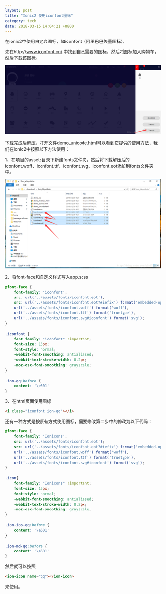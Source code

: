 ```yaml
---
layout: post
title: "Ionic2 使用iconfont图标"
category: tech
date: 2018-03-15 14:04:21 +0800
---
```

在ionic2中使用自定义图标，如iconfont（阿里巴巴矢量图标）。

先在http://www.iconfont.cn/ 中找到自己需要的图标，然后将图标加入购物车，然后下载该图标。

![~](/assets/fb1b1f46-016d-49af-ae0b-ec115663f6a5.png)

下载完成后解压，打开文件demo_unicode.html可以看到它提供的使用方法，我们在ionic2中按照以下方法使用：

1、在项目的assets目录下新建fonts文件夹，然后将下载解压后的iconfont.woff、iconfont.ttf、iconfont.svg、iconfont.eot添加到fonts文件夹中。

![~](/assets/48e67922-8e7f-47a9-bc40-d31ca4af5b2d.png)

2、将font-face和自定义样式写入app.scss

```css
@font-face {
    font-family: 'iconfont';
    src: url('../assets/fonts/iconfont.eot');
    src: url('../assets/fonts/iconfont.eot?#iefix') format('embedded-opentype'),
    url('../assets/fonts/iconfont.woff') format('woff'),
    url('../assets/fonts/iconfont.ttf') format('truetype'),
    url('../assets/fonts/iconfont.svg#iconfont') format('svg');
}

.iconfont {
    font-family: "iconfont" !important;
    font-size: 16px;
    font-style: normal;
    -webkit-font-smoothing: antialiased;
    -webkit-text-stroke-width: 0.2px;
    -moz-osx-font-smoothing: grayscale;
}

.ion-qq:before {
    content: '\e601'
}
```

3、在html页面使用图标

```html
<i class="iconfont ion-qq"></i>
```

还有一种方式是按原有方式使用图标，需要修改第二步中的修改为以下代码：

```css
@font-face {
    font-family: 'Ionicons';
    src: url('../assets/fonts/iconfont.eot');
    src: url('../assets/fonts/iconfont.eot?#iefix') format('embedded-opentype'),
    url('../assets/fonts/iconfont.woff') format('woff'),
    url('../assets/fonts/iconfont.ttf') format('truetype'),
    url('../assets/fonts/iconfont.svg#iconfont') format('svg');
}

.icon{
    font-family: "Ionicons" !important;
    font-size: 16px;
    font-style: normal;
    -webkit-font-smoothing: antialiased;
    -webkit-text-stroke-width: 0.2px;
    -moz-osx-font-smoothing: grayscale;
}

.ion-ios-qq:before {
    content: '\e601'
}

.ion-md-qq:before {
    content: '\e601'
}
```

然后就可以按照

```html
<ion-icon name="qq"></ion-icon> 
```

来使用。